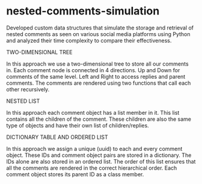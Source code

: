 # nested-comments-simulation
Developed custom data structures that simulate the storage and retrieval of nested comments as seen on various social media platforms using Python and analyzed their time complexity to compare their effectiveness. 

TWO-DIMENSIONAL TREE

In this approach we use a two-dimensional tree to store all our comments in. Each comment node is connected in 4 directions. Up and Down for comments of the same level. Left and Right to access replies and parent comments. The comments are rendered using two functions that call each other recursively.

NESTED LIST

In this approach each comment object has a list member in it. This list contains all the children of the comment. These children are also the same type of objects and have their own list of children/replies.

DICTIONARY TABLE AND ORDERED LIST

In this approach we assign a unique (uuid) to each and every comment object. These IDs and comment object pairs are stored in a dictionary. The IDs alone are also stored in an ordered list. The order of this list ensures that all the comments are rendered in the correct hierarchical order. Each comment object stores its parent ID as a class member.

